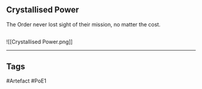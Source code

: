 ## Crystallised Power
The Order never lost sight of their mission, no matter the cost.
##
![[Crystallised Power.png]]

---
## Tags
#Artefact
#PoE1